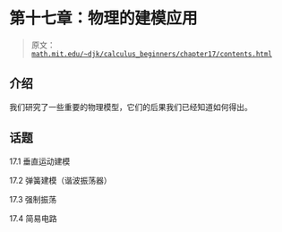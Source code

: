 # 第十七章：物理的建模应用

> 原文： [`math.mit.edu/~djk/calculus_beginners/chapter17/contents.html`](http://math.mit.edu/~djk/calculus_beginners/chapter17/contents.html)

## 介绍

我们研究了一些重要的物理模型，它们的后果我们已经知道如何得出。

## 话题

17.1 垂直运动建模

17.2 弹簧建模（谐波振荡器）

17.3 强制振荡

17.4 简易电路
